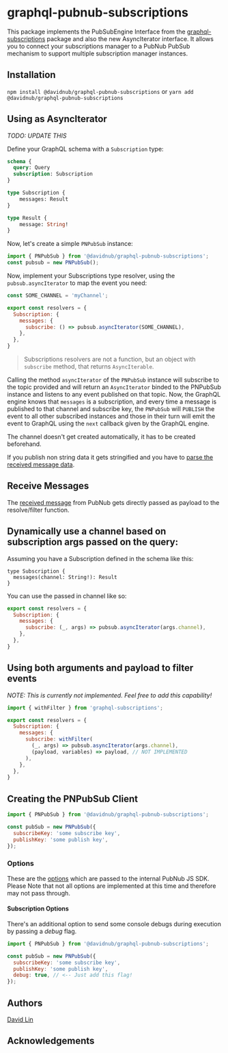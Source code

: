 # graphql-pubnub-subscriptions

This package implements the PubSubEngine Interface from the [graphql-subscriptions](https://github.com/apollographql/graphql-subscriptions) package and also the new AsyncIterator interface. It allows you to connect your subscriptions manager to a PubNub PubSub mechanism to support multiple subscription manager instances.

## Installation

`npm install @davidnub/graphql-pubnub-subscriptions` 
or
`yarn add @davidnub/graphql-pubnub-subscriptions`
   
## Using as AsyncIterator

*TODO: UPDATE THIS*

Define your GraphQL schema with a `Subscription` type:

```graphql
schema {
  query: Query
  subscription: Subscription
}

type Subscription {
    messages: Result
}

type Result {
    message: String!
}
```

Now, let's create a simple `PNPubSub` instance:

```javascript
import { PNPubSub } from '@davidnub/graphql-pubnub-subscriptions';
const pubsub = new PNPubSub();
```

Now, implement your Subscriptions type resolver, using the `pubsub.asyncIterator` to map the event you need:

```javascript
const SOME_CHANNEL = 'myChannel';

export const resolvers = {
  Subscription: {
    messages: {
      subscribe: () => pubsub.asyncIterator(SOME_CHANNEL),
    },
  },
}
```

> Subscriptions resolvers are not a function, but an object with `subscribe` method, that returns `AsyncIterable`.

Calling the method `asyncIterator` of the `PNPubSub` instance will subscribe to the topic provided and will return an `AsyncIterator` binded to the PNPubSub instance and listens to any event published on that topic.
Now, the GraphQL engine knows that `messages` is a subscription, and every time a message is published to that channel and subscribe key, the `PNPubSub` will `PUBLISH` the event to all other subscribed instances and those in their turn will emit the event to GraphQL using the `next` callback given by the GraphQL engine.

The channel doesn't get created automatically, it has to be created beforehand.

If you publish non string data it gets stringified and you have to [parse the received message data](#receive-messages).

## Receive Messages

The [received message](https://www.pubnub.com/docs/web-javascript/api-reference-publish-and-subscribe#listeners) from PubNub gets directly passed as payload to the resolve/filter function.


## Dynamically use a channel based on subscription args passed on the query:

Assuming you have a Subscription defined in the schema like this:

```
type Subscription {
  messages(channel: String!): Result
}
```

You can use the passed in channel like so:

```javascript
export const resolvers = {
  Subscription: {
    messages: {
      subscribe: (_, args) => pubsub.asyncIterator(args.channel),
    },
  },
}
```

## Using both arguments and payload to filter events

*NOTE: This is currently not implemented. Feel free to add this capability!*

```javascript
import { withFilter } from 'graphql-subscriptions';

export const resolvers = {
  Subscription: {
    messages: {
      subscribe: withFilter(
        (_, args) => pubsub.asyncIterator(args.channel),
        (payload, variables) => payload, // NOT IMPLEMENTED
      ),
    },
  },
}
```

## Creating the PNPubSub Client

```javascript
import { PNPubSub } from '@davidnub/graphql-pubnub-subscriptions';

const pubSub = new PNPubSub({
  subscribeKey: 'some subscribe key',
  publishKey: 'some publish key',
});
```

### Options

These are the [options](https://www.pubnub.com/docs/web-javascript/api-reference-configuration) which are passed to the internal PubNub JS SDK.
Please Note that not all options are implemented at this time and therefore may not pass through.


#### Subscription Options

There's an additional option to send some console debugs during execution by passing a _debug_ flag.

```javascript
import { PNPubSub } from '@davidnub/graphql-pubnub-subscriptions';

const pubSub = new PNPubSub({
  subscribeKey: 'some subscribe key',
  publishKey: 'some publish key',
  debug: true, // <-- Just add this flag!
});
```

## Authors

[David Lin](https://github.com/davidnub)

## Acknowledgements


